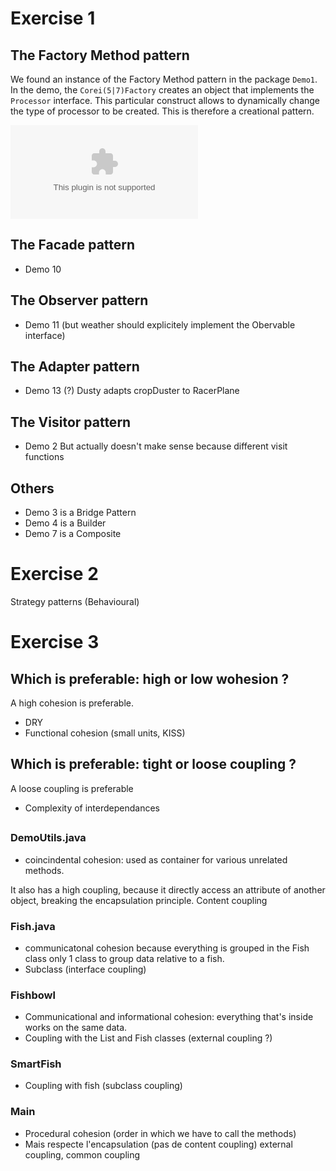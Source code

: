 # Exercise 1

## The Factory Method pattern

We found an instance of the Factory Method pattern in the package `Demo1`.
In the demo, the `Corei(5|7)Factory` creates an object that implements the
`Processor` interface. This particular construct allows to dynamically change
the type of processor to be created. This is therefore a creational pattern.


![Demo1 UML](demo1.eps)

## The Facade pattern

* Demo 10


## The Observer pattern

* Demo 11 (but weather should explicitely implement the Obervable interface)


## The Adapter pattern

* Demo 13 (?) Dusty adapts cropDuster to RacerPlane


## The Visitor pattern

* Demo 2 But actually doesn't make sense because different visit functions


## Others

* Demo 3 is a Bridge Pattern
* Demo 4 is a Builder
* Demo 7 is a Composite


# Exercise 2

Strategy patterns (Behavioural)



# Exercise 3

## Which is preferable: high or low wohesion ?

A high cohesion is preferable.

* DRY
* Functional cohesion (small units, KISS)


## Which is preferable: tight or loose coupling ?

A loose coupling is preferable

* Complexity of interdependances

## 

### DemoUtils.java

* coincindental cohesion: used as container for various unrelated methods.

It also has a high coupling, because it directly access an attribute of another
object, breaking the encapsulation principle. Content coupling

### Fish.java

* communicatonal cohesion because everything is grouped in the Fish class only
  1 class to group data relative to a fish.
* Subclass (interface coupling)

### Fishbowl

* Communicational and informational cohesion: everything that's inside works on
  the same data.
* Coupling with the List and Fish classes (external coupling ?)

### SmartFish

* Coupling with fish (subclass coupling)

### Main

* Procedural cohesion (order in which we have to call the methods)
* Mais respecte l'encapsulation (pas de content coupling)
  external coupling, common coupling
